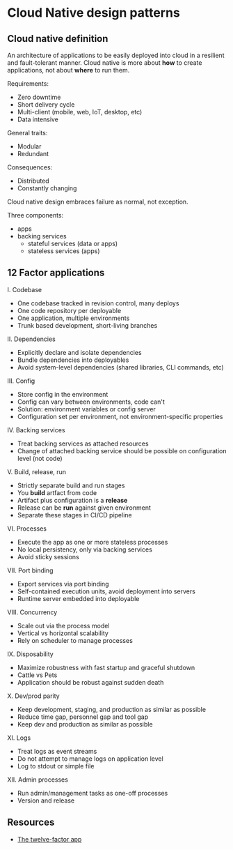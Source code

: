 # Cloud Native design patterns

## Cloud native definition

An architecture of applications to be easily deployed into cloud in a resilient and fault-tolerant manner. Cloud native 
is more about **how** to create applications, not about **where** to run them.

Requirements:
- Zero downtime
- Short delivery cycle
- Multi-client (mobile, web, IoT, desktop, etc)
- Data intensive

General traits:
- Modular
- Redundant

Consequences:
- Distributed
- Constantly changing

Cloud native design embraces failure as normal, not exception.

Three components:
- apps
- backing services
  - stateful services (data or apps)
  - stateless services (apps)

## 12 Factor applications

I. Codebase
- One codebase tracked in revision control, many deploys
- One code repository per deployable
- One application, multiple environments
- Trunk based development, short-living branches

II. Dependencies
- Explicitly declare and isolate dependencies
- Bundle dependencies into deployables
- Avoid system-level dependencies (shared libraries, CLI commands, etc)

III. Config
- Store config in the environment
- Config can vary between environments, code can't
- Solution: environment variables or config server
- Configuration set per environment, not environment-specific properties

IV. Backing services
- Treat backing services as attached resources
- Change of attached backing service should be possible on configuration level (not code)

V. Build, release, run
- Strictly separate build and run stages
- You **build** artfact from code
- Artifact plus configuration is a **release**
- Release can be **run** against given environment 
- Separate these stages in CI/CD pipeline

VI. Processes
- Execute the app as one or more stateless processes
- No local persistency, only via backing services
- Avoid sticky sessions

VII. Port binding
- Export services via port binding
- Self-contained execution units, avoid deployment into servers
- Runtime server embedded into deployable

VIII. Concurrency
- Scale out via the process model
- Vertical vs horizontal scalability
- Rely on scheduler to manage processes 

IX. Disposability
- Maximize robustness with fast startup and graceful shutdown
- Cattle vs Pets
- Application should be robust against sudden death

X. Dev/prod parity
- Keep development, staging, and production as similar as possible
- Reduce time gap, personnel gap and tool gap
- Keep dev and production as similar as possible

XI. Logs
- Treat logs as event streams
- Do not attempt to manage logs on application level
- Log to stdout or simple file

XII. Admin processes
- Run admin/management tasks as one-off processes
- Version and release

## Resources

- [The twelve-factor app](https://12factor.net)